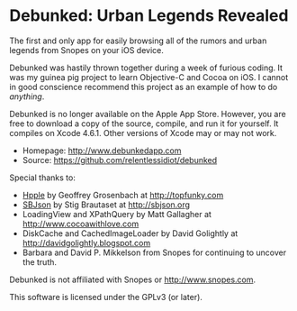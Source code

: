 Debunked: Urban Legends Revealed
========

The first and only app for easily browsing all of the rumors and urban legends from Snopes on your iOS device.

Debunked was hastily thrown together during a week of furious coding. It was my guinea pig project to learn Objective-C and Cocoa on iOS. I cannot in good conscience recommend this project as an example of how to do _anything_.

Debunked is no longer available on the Apple App Store. However, you are free to download a copy of the source, compile, and run it for yourself. It compiles on Xcode 4.6.1. Other versions of Xcode may or may not work.

* Homepage: http://www.debunkedapp.com
* Source: https://github.com/relentlessidiot/debunked

Special thanks to:
* [Hpple](https://github.com/topfunky/hpple) by Geoffrey Grosenbach at http://topfunky.com
* [SBJson](https://github.com/stig/json-framework) by Stig Brautaset at http://sbjson.org
* LoadingView and XPathQuery by Matt Gallagher at http://www.cocoawithlove.com
* DiskCache and CachedImageLoader by David Golightly at http://davidgolightly.blogspot.com
* Barbara and David P. Mikkelson from Snopes for continuing to uncover the truth.

Debunked is not affiliated with Snopes or http://www.snopes.com.

This software is licensed under the GPLv3 (or later).
